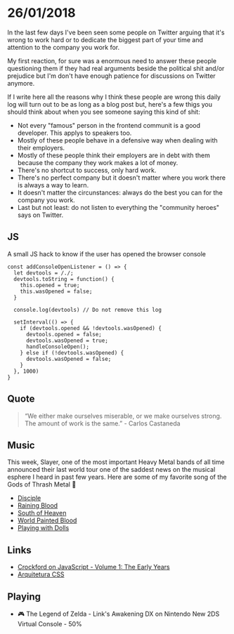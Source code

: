 # 26/01/2018

In the last few days I've been seen some people on Twitter arguing that it's wrong to work hard or to dedicate the biggest part of your time and attention to the company you work for.

My first reaction, for sure was a enormous need to answer these people questioning them if they had real arguments beside the political shit and/or prejudice but I'm don't have enough patience for discussions on Twitter anymore. 

If I write here all the reasons why I think these people are wrong this daily log will turn out to be as long as a blog post but, here's a few thigs you should think about when you see someone saying this kind of shit: 

- Not every "famous" person in the frontend communit is a good developer. This applys to speakers too.
- Mostly of these people behave in a defensive way when dealing with their employers.
- Mostly of these people think their employers are in debt with them because the company they work makes a lot of money. 
- There's no shortcut to success, only hard work.
- There's no perfect company but it doesn't matter where you work there is always a way to learn.
- It doesn't matter the circunstances: always do the best you can for the company you work.
- Last but not least: do not listen to everything the "community heroes" says on Twitter.

## JS

A small JS hack to know if the user has opened the browser console

```
const addConsoleOpenListener = () => {
  let devtools = /./;
  devtools.toString = function() {
    this.opened = true;
    this.wasOpened = false;
  }

  console.log(devtools) // Do not remove this log

  setInterval(() => {
    if (devtools.opened && !devtools.wasOpened) {
      devtools.opened = false;
      devtools.wasOpened = true;
      handleConsoleOpen();
    } else if (!devtools.wasOpened) {
      devtools.wasOpened = false;
    }
  }, 1000)
}
```

## Quote

> “We either make ourselves miserable, or we make ourselves strong. The amount of work is the same.” - Carlos Castaneda

## Music

This week, Slayer, one of the most important Heavy Metal bands of all time announced their last world tour one of the saddest news on the musical esphere I heard in past few years. Here are some of my favorite song of the Gods of Thrash Metal :metal:

- [Disciple](https://open.spotify.com/track/2uenkeJMEfGmjebYnewnlE)
- [Raining Blood](https://open.spotify.com/track/4Yx9Tw9dTgQ8eGCq3PRDyn)
- [South of Heaven](https://open.spotify.com/track/1HNFInFeXqddmDRqvlelGQ)
- [World Painted Blood](https://open.spotify.com/track/2eL4fMDIeDwwBxa3FXJ43J)
- [Playing with Dolls](https://open.spotify.com/track/6fyPLs2ebYVucOTfG0a3Hl)

## Links

- [Crockford on JavaScript - Volume 1: The Early Years](https://www.youtube.com/watch?v=JxAXlJEmNMg&t=11s)
- [Arquitetura CSS](https://www.youtube.com/watch?v=q8pqDytjlVc)

## Playing

- :video_game: The Legend of Zelda - Link's Awakening DX on Nintendo New 2DS Virtual Console - 50%